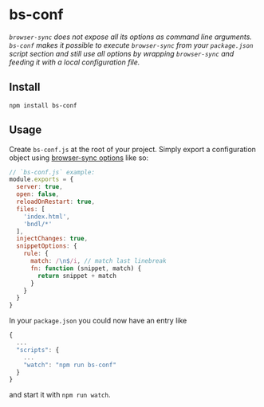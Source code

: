 # bs-conf

*`browser-sync` does not expose all its options as command line arguments. `bs-conf` makes it possible to execute `browser-sync` from your `package.json` script section and still use all options by wrapping `browser-sync` and feeding it with a local configuration file.*

## Install

`npm install bs-conf`

## Usage

Create `bs-conf.js` at the root of your project. Simply export a configuration object using [browser-sync options](http://www.browsersync.io/docs/options/) like so:

```js
// `bs-conf.js` example:
module.exports = {
  server: true,
  open: false,
  reloadOnRestart: true,
  files: [
    'index.html',
    'bndl/*'
  ],
  injectChanges: true,
  snippetOptions: {
    rule: {
      match: /\n$/i, // match last linebreak
      fn: function (snippet, match) {
        return snippet + match
      }
    }
  }
}
```

In your `package.json` you could now have an entry like

```js
{
  ...
  "scripts": {
    ...
    "watch": "npm run bs-conf"
  }
}
```

and start it with `npm run watch`.
